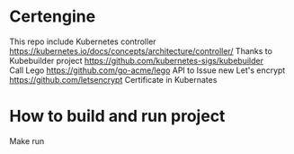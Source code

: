 # Certengine

This repo include Kubernetes controller https://kubernetes.io/docs/concepts/architecture/controller/
Thanks to Kubebuilder project https://github.com/kubernetes-sigs/kubebuilder  
Call Lego https://github.com/go-acme/lego API to Issue new Let's encrypt https://github.com/letsencrypt Certificate in Kubernates

# How to build and run project
Make run 

